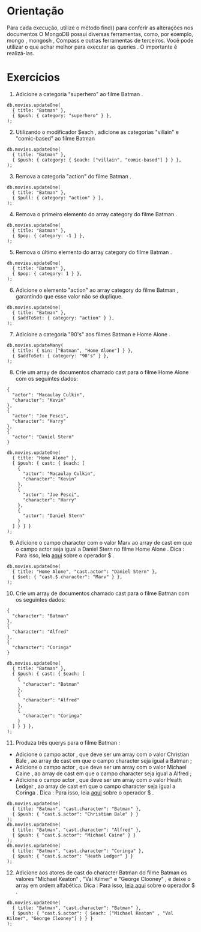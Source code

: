 # Orientação

Para cada execução, utilize o método find() para conferir as alterações nos documentos
O MongoDB possui diversas ferramentas, como, por exemplo, mongo , mongosh , Compass e outras ferramentas de terceiros. Você pode utilizar o que achar melhor para executar as queries . O importante é realizá-las.

# Exercícios

1. Adicione a categoria "superhero" ao filme Batman .
```
db.movies.updateOne(
  { title: "Batman" },
  { $push: { category: "superhero" } },
);
```

2. Utilizando o modificador $each , adicione as categorias "villain" e "comic-based" ao filme Batman
```
db.movies.updateOne(
  { title: "Batman" },
  { $push: { category: { $each: ["villain", "comic-based"] } } },
);
```

3. Remova a categoria "action" do filme Batman .
```
db.movies.updateOne(
  { title: "Batman" },
  { $pull: { category: "action" } },
);
```

4. Remova o primeiro elemento do array category do filme Batman .
```
db.movies.updateOne(
  { title: "Batman" },
  { $pop: { category: -1 } },
);
```

5. Remova o último elemento do array category do filme Batman .
```
db.movies.updateOne(
  { title: "Batman" },
  { $pop: { category: 1 } },
);
```

6. Adicione o elemento "action" ao array category do filme Batman , garantindo que esse valor não se duplique.
```
db.movies.updateOne(
  { title: "Batman" },
  { $addToSet: { category: "action" } },
);
```

7. Adicione a categoria "90's" aos filmes Batman e Home Alone .
```
db.movies.updateMany(
  { title: { $in: ["Batman", "Home Alone"] } },
  { $addToSet: { category: "90's" } },
);
```

8. Crie um array de documentos chamado cast para o filme Home Alone com os seguintes dados:

```
{
  "actor": "Macaulay Culkin",
  "character": "Kevin"
},
{
  "actor": "Joe Pesci",
  "character": "Harry"
},
{
  "actor": "Daniel Stern"
}
```

```
db.movies.updateOne(
  { title: "Home Alone" },
  { $push: { cast: { $each: [
    {
      "actor": "Macaulay Culkin",
      "character": "Kevin"
    },
    {
      "actor": "Joe Pesci",
      "character": "Harry"
    },
    {
      "actor": "Daniel Stern"
    }
  ] } } }
);
```

9. Adicione o campo character com o valor Marv ao array de cast em que o campo actor seja igual a Daniel Stern no filme Home Alone .
Dica : Para isso, leia [aqui](https://docs.mongodb.com/manual/reference/operator/update/positional/) sobre o operador $ .
```
db.movies.updateOne(
  { title: "Home Alone", "cast.actor": "Daniel Stern" },
  { $set: { "cast.$.character": "Marv" } },
);
```

10. Crie um array de documentos chamado cast para o filme Batman com os seguintes dados:
```
{
  "character": "Batman"
},
{
  "character": "Alfred"
},
{
  "character": "Coringa"
}
```

```
db.movies.updateOne(
  { title: "Batman" },
  { $push: { cast: { $each: [
    {
      "character": "Batman"
    },
    {
      "character": "Alfred"
    },
    {
      "character": "Coringa"
    }
  ] } } },
);
```

11. Produza três querys para o filme Batman :
- Adicione o campo actor , que deve ser um array com o valor Christian Bale , ao array de cast em que o campo character seja igual a Batman ;
- Adicione o campo actor , que deve ser um array com o valor Michael Caine , ao array de cast em que o campo character seja igual a Alfred ;
- Adicione o campo actor , que deve ser um array com o valor Heath Ledger , ao array de cast em que o campo character seja igual a Coringa .
Dica : Para isso, leia [aqui](https://docs.mongodb.com/manual/reference/operator/update/positional/) sobre o operador $ .
```
db.movies.updateOne(
  { title: "Batman", "cast.character": "Batman" },
  { $push: { "cast.$.actor": "Christian Bale" } }
);
db.movies.updateOne(
  { title: "Batman", "cast.character": "Alfred" },
  { $push: { "cast.$.actor": "Michael Caine" } }
);
db.movies.updateOne(
  { title: "Batman", "cast.character": "Coringa" },
  { $push: { "cast.$.actor": "Heath Ledger" } }
);
```

12. Adicione aos atores de cast do character Batman do filme Batman os valores "Michael Keaton" , "Val Kilmer" e "George Clooney" , e deixe o array em ordem alfabética.
Dica : Para isso, [leia aqui](https://docs.mongodb.com/manual/reference/operator/update/positional/) sobre o operador $ .
```
db.movies.updateOne(
  { title: "Batman", "cast.character": "Batman" },
  { $push: { "cast.$.actor": { $each: ["Michael Keaton" , "Val Kilmer", "George Clooney"] } } }
);
```
